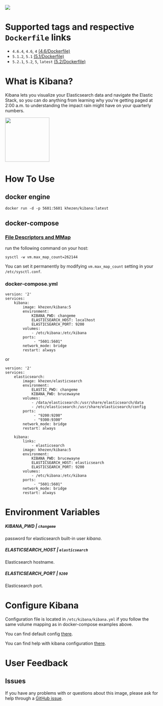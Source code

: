 [![](https://images.microbadger.com/badges/image/khezen/kibana.svg)](https://hub.docker.com/r/khezen/kibana/)
# Supported tags and respective `Dockerfile` links

* `4.6.4`, `4.6`, `4` [(4.6/Dockerfile)](https://github.com/Khezen/docker-kibana/blob/4.6/Dockerfile)
* `5.1.2`, `5.1` [(5.1/Dockerfile)](https://github.com/Khezen/docker-kibana/blob/5.1/Dockerfile)
* `5.2.1`, `5.2`, `5`, `latest` [(5.2/Dockerfile)](https://github.com/Khezen/docker-kibana/blob/5.2/Dockerfile)

# What is Kibana?
Kibana lets you visualize your Elasticsearch data and navigate the Elastic Stack, so you can do anything from learning why you're getting paged at 2:00 a.m. to understanding the impact rain might have on your quarterly numbers.

[<img src="https://static-www.elastic.co/fr/assets/blt282ae2420e32fc38/icon-kibana-bb.svg?q=802" width="144" height="144">](https://www.elastic.co/fr/products/kibana)

# How To Use

## docker engine

```
docker run -d -p 5601:5601 khezen/kibana:latest   
```

## docker-compose

### [File Descriptors and MMap](https://www.elastic.co/guide/en/elasticsearch/guide/current/_file_descriptors_and_mmap.html)

run the following command on your host:
```
sysctl -w vm.max_map_count=262144
```
You can set it permanently by modifying `vm.max_map_count` setting in your `/etc/sysctl.conf`.

### docker-compose.yml
```
version: '2'
services:
    kibana:
        image: khezen/kibana:5
        environment:
            KIBANA_PWD: changeme
            ELASTICSEARCH_HOST: localhost
            ELASTICSEARCH_PORT: 9200
        volumes:
            - /etc/kibana:/etc/kibana
        ports:
             - "5601:5601"
        network_mode: bridge
        restart: always
```

or

```
version: '2'
services:
    elasticsearch:
        image: khezen/elasticsearch
        environment:
            ELASTIC_PWD: changeme
            KIBANA_PWD: brucewayne
        volumes:
            - /data/elasticsearch:/usr/share/elasticsearch/data
            - /etc/elasticsearch:/usr/share/elasticsearch/config
        ports:
             - "9200:9200"
             - "9300:9300"
        network_mode: bridge
        restart: always

    kibana:
        links:
            - elasticsearch
        image: khezen/kibana:5
        environment:
            KIBANA_PWD: brucewayne
            ELASTICSEARCH_HOST: elasticsearch
            ELASTICSEARCH_PORT: 9200
        volumes:
            - /etc/kibana:/etc/kibana
        ports:
             - "5601:5601"
        network_mode: bridge
        restart: always

```
# Environment Variables

##### KIBANA_PWD | `changeme`
password for elasticsearch built-in user *kibana*.

##### ELASTICSEARCH_HOST | `elasticsearch`
Elasticsearch hostname.

##### ELASTICSEARCH_PORT | `9200`
Elasticsearch port.

# Configure Kibana

Configuration file is located in `/etc/kibana/kibana.yml` if you follow the same volume mapping as in docker-compose examples above.

You can find default config [there](https://github.com/Khezen/docker-kibana/blob/master/config/default.yml).

You can find help with kibana configuration [there](https://www.elastic.co/guide/en/kibana/current/settings.html).

# User Feedback
## Issues
If you have any problems with or questions about this image, please ask for help through a [GitHub issue](https://github.com/Khezen/docker-kibana/issues).
